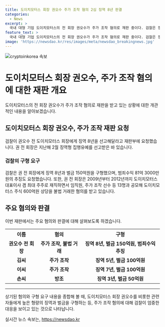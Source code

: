 ```yaml
---
title: 도이치모터스 회장 권오수 주가 조작 혐의 2심 징역 8년 판결
categories:
  - News
excerpt: >
  국내 대형 기업 도이치모터스의 전 회장 권오수가 주가 조작 혐의로 재판 중이다. 검찰은 징역 8년과 벌금 150억원을 요청하며, 권 전 회장은 해당 혐의를 인정하지 않고 있다. 주가조작에 관련된 13명의 임직원들에 대한 구형과 무죄 선고가 내려졌고, 검찰은 이들을 통한 자본시장 조종으로 일반 투자자에게 손해를 입힌 중대 범죄로 강하게 비판했다.
feature_text: >
  국내 대형 기업 도이치모터스의 전 회장 권오수가 주가 조작 혐의로 재판 중이다. 검찰은 징역 8년과 벌금 150억원을 요청하며, 권 전 회장은 해당 혐의를 인정하지 않고 있다. 주가조작에 관련된 13명의 임직원들에 대한 구형과 무죄 선고가 내려졌고, 검찰은 이들을 통한 자본시장 조종으로 일반 투자자에게 손해를 입힌 중대 범죄로 강하게 비판했다.
image: 'https://newsdao.kr/res/images/meta/newsdao_breakingnews.jpg'
---
```


<p><img src="https://newsdao.kr/res/images/meta/newsdao_breakingnews.jpg" alt="cryptoinkorea 속보" /></p>

<h1>도이치모터스 회장 권오수, 주가 조작 혐의에 대한 재판 개요</h1>

<p data-ke-size="size16">도이치모터스의 전 회장 권오수가 주가 조작 혐의로 재판을 받고 있는 상황에 대한 개관적인 내용을 알아보겠습니다.</p>

<h2>도이치모터스 회장 권오수, 주가 조작 재판 요청</h2>

<p data-ke-size="size16">검찰이 권오수 전 도이치모터스 회장에게 징역 8년을 선고해달라고 재판부에 요청했습니다. 권 전 회장은 지난해 2월 징역형 집행유예를 선고받은 바 있습니다.</p>

<h3>검찰의 구형 요구</h3>

<p data-ke-size="size16">검찰은 권 전 회장에게 징역 8년과 벌금 150억원을 구형했으며, 범죄수익 81억 3000만원의 추징도 요청했습니다. 또한, 권 전 회장은 2009년부터 2012년까지 도이치모터스 대표이사 겸 최대 주주로 재직하면서 임직원, 주가 조작 선수 등 13명과 공모해 도이치모터스 주식 600억원 상당을 불법 거래한 혐의를 받고 있습니다.</p>

<h2>주요 혐의와 판결</h2>

<p data-ke-size="size16">이번 재판에서는 주요 혐의와 판결에 대해 살펴보도록 하겠습니다.</p>

<table>
  <tr>
    <th>이름</th>
    <th>혐의</th>
    <th>구형</th>
  </tr>
  <tr>
    <td style="text-align: center; height: 17px;"><b>권오수 전 회장</b></td>
    <td style="text-align: center; height: 17px;"><b>주가 조작, 불법 거래</b></td>
    <td style="text-align: center; height: 17px;"><b>징역 8년, 벌금 150억원, 범죄수익 추징</b></td>
  </tr>
  <tr>
    <td style="text-align: center; height: 17px;"><b>김씨</b></td>
    <td style="text-align: center; height: 17px;"><b>주가 조작</b></td>
    <td style="text-align: center; height: 17px;"><b>징역 5년, 벌금 100억원</td>
  </tr>
  <tr>
    <td style="text-align: center; height: 17px;"><b>이씨</b></td>
    <td style="text-align: center; height: 17px;"><b>주가 조작</b></td>
    <td style="text-align: center; height: 17px;"><b>징역 7년, 벌금 100억원</td>
  </tr>
  <tr>
    <td style="text-align: center; height: 17px;"><b>손씨</b></td>
    <td style="text-align: center; height: 17px;"><b>방조</b></td>
    <td style="text-align: center; height: 17px;"><b>징역 3년, 벌금 50억원</b></td>
  </tr>
</table>

<hr>

<p data-ke-size="size16">상기된 혐의와 구형 요구 내용을 종합해 볼 때, 도이치모터스 회장 권오수를 비롯한 관련자들에게 높은 형량의 징역과 벌금을 구형하는 등, 주가 조작 혐의에 대해 검찰이 엄중한 대응을 보이고 있는 것으로 나타납니다.</p>
실시간 뉴스 속보는, <a href="https://newsdao.kr" rel="dofollow">https://newsdao.kr</a>


